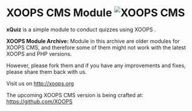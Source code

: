 # XOOPS CMS Module   ![XOOPS CMS](https://avatars2.githubusercontent.com/u/12771439?v=3&s=200)

**xQuiz** is a simple module to conduct quizzes using XOOPS .

**XOOPS Module Archive:** Module in this archive are older modules for XOOPS CMS, and therefore some of them might not work with the latest XOOPS and PHP versions. 

However, please fork them and if you have any improvements and fixes, please share them back with us. 

Visit us on http://xoops.org

The upcoming XOOPS CMS version is being crafted at: https://github.com/XOOPS
